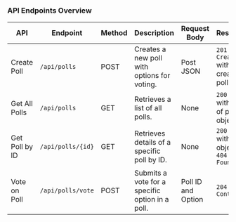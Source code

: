 ### API Endpoints Overview

| **API**         | **Endpoint**         | **Method** | **Description**                                        | **Request Body**       | **Response**                                |
|------------------|------------------------|------------|--------------------------------------------------------|-------------------------|----------------------------------------------|
| Create Poll      | `/api/polls`           | POST       | Creates a new poll with options for voting.           | Post JSON              | `201 Created` with the created poll.         |
| Get All Polls    | `/api/polls`           | GET        | Retrieves a list of all polls.                        | None                   | `200 OK` with a list of poll objects.        |
| Get Poll by ID   | `/api/polls/{id}`      | GET        | Retrieves details of a specific poll by ID.           | None                   | `200 OK` with poll object or `404 Not Found` |
| Vote on Poll     | `/api/polls/vote`      | POST       | Submits a vote for a specific option in a poll.       | Poll ID and Option     | `204 No Content.`                            |

